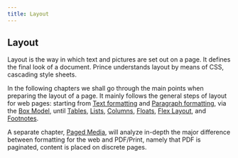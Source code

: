 ```yaml
---
title: Layout
---
```


Layout
------

Layout is the way in which text and pictures are set out on a page. It defines the final look of a document. Prince understands layout by means of CSS, cascading style sheets.

In the following chapters we shall go through the main points when preparing the layout of a page. It mainly follows the general steps of layout for web pages: starting from [Text formatting](text-formatting.html#text-formatting) and [Paragraph formatting](text-formatting.html#paragraph-formatting), via the [Box Model](css-box.html#css-box), until [Tables](tables.html#tables), [Lists](lists.html#lists), [Columns](columns.html#columns), [Floats](floats.html#floats), [Flex Layout](flexbox.html#flexbox), and [Footnotes](footnotes.html#footnotes).

A separate chapter, [Paged Media](paged.html#paged), will analyze in-depth the major difference between formatting for the web and PDF/Print, namely that PDF is paginated, content is placed on discrete pages.

